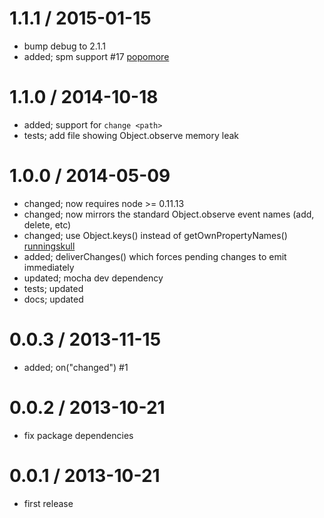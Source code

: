 
1.1.1 / 2015-01-15
==================

 * bump debug to 2.1.1
 * added; spm support #17 [popomore](https://github.com/popomore)

1.1.0 / 2014-10-18
==================

 * added; support for `change <path>`
 * tests; add file showing Object.observe memory leak

1.0.0 / 2014-05-09
==================

 * changed; now requires node >= 0.11.13
 * changed; now mirrors the standard Object.observe event names (add, delete, etc)
 * changed; use Object.keys() instead of getOwnPropertyNames() [runningskull](https://github.com/runningskull)
 * added; deliverChanges() which forces pending changes to emit immediately
 * updated; mocha dev dependency
 * tests; updated
 * docs; updated

0.0.3 / 2013-11-15
==================

 * added; on("changed") #1

0.0.2 / 2013-10-21
==================

 * fix package dependencies

0.0.1 / 2013-10-21
==================

 * first release

